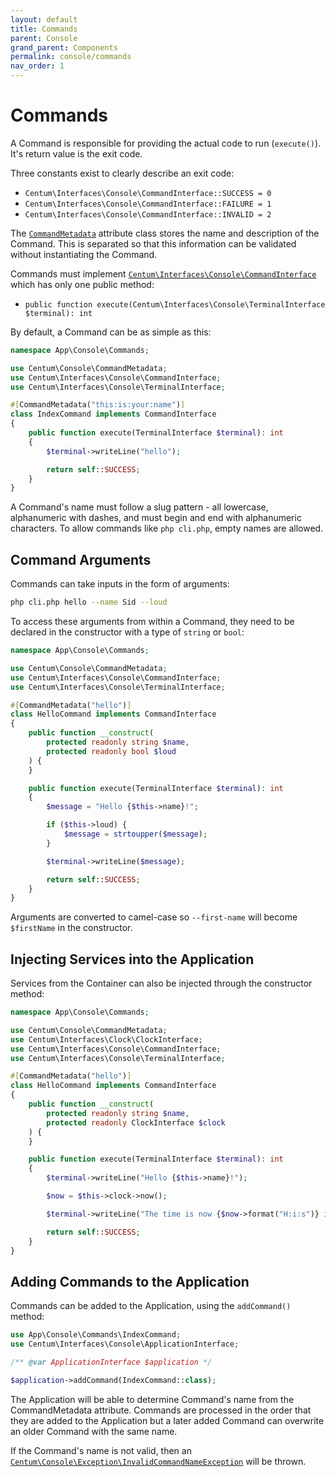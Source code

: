 ```yaml
---
layout: default
title: Commands
parent: Console
grand_parent: Components
permalink: console/commands
nav_order: 1
---
```




# Commands

A Command is responsible for providing the actual code to run (`execute()`).
It's return value is the exit code.

Three constants exist to clearly describe an exit code:

- `Centum\Interfaces\Console\CommandInterface::SUCCESS = 0`
- `Centum\Interfaces\Console\CommandInterface::FAILURE = 1`
- `Centum\Interfaces\Console\CommandInterface::INVALID = 2`

The [`CommandMetadata`](https://github.com/SidRoberts/centum/blob/development/src/Console/CommandMetadata.php) attribute class stores the name and description of the Command.
This is separated so that this information can be validated without instantiating the Command.

Commands must implement [`Centum\Interfaces\Console\CommandInterface`](https://github.com/SidRoberts/centum/blob/development/src/Interfaces/Console/CommandInterface.php) which has only one public method:

- `public function execute(Centum\Interfaces\Console\TerminalInterface $terminal): int`

By default, a Command can be as simple as this:

```php
namespace App\Console\Commands;

use Centum\Console\CommandMetadata;
use Centum\Interfaces\Console\CommandInterface;
use Centum\Interfaces\Console\TerminalInterface;

#[CommandMetadata("this:is:your:name")]
class IndexCommand implements CommandInterface
{
    public function execute(TerminalInterface $terminal): int
    {
        $terminal->writeLine("hello");

        return self::SUCCESS;
    }
}
```

A Command's name must follow a slug pattern - all lowercase, alphanumeric with dashes, and must begin and end with alphanumeric characters.
To allow commands like `php cli.php`, empty names are allowed.



## Command Arguments

Commands can take inputs in the form of arguments:

```bash
php cli.php hello --name Sid --loud
```

To access these arguments from within a Command, they need to be declared in the constructor with a type of `string` or `bool`:

```php
namespace App\Console\Commands;

use Centum\Console\CommandMetadata;
use Centum\Interfaces\Console\CommandInterface;
use Centum\Interfaces\Console\TerminalInterface;

#[CommandMetadata("hello")]
class HelloCommand implements CommandInterface
{
    public function __construct(
        protected readonly string $name,
        protected readonly bool $loud
    ) {
    }

    public function execute(TerminalInterface $terminal): int
    {
        $message = "Hello {$this->name}!";

        if ($this->loud) {
            $message = strtoupper($message);
        }

        $terminal->writeLine($message);

        return self::SUCCESS;
    }
}
```

Arguments are converted to camel-case so `--first-name` will become `$firstName` in the constructor.



## Injecting Services into the Application

Services from the Container can also be injected through the constructor method:

```php
namespace App\Console\Commands;

use Centum\Console\CommandMetadata;
use Centum\Interfaces\Clock\ClockInterface;
use Centum\Interfaces\Console\CommandInterface;
use Centum\Interfaces\Console\TerminalInterface;

#[CommandMetadata("hello")]
class HelloCommand implements CommandInterface
{
    public function __construct(
        protected readonly string $name,
        protected readonly ClockInterface $clock
    ) {
    }

    public function execute(TerminalInterface $terminal): int
    {
        $terminal->writeLine("Hello {$this->name}!");

        $now = $this->clock->now();

        $terminal->writeLine("The time is now {$now->format("H:i:s")} in {$now->format("e")}.");

        return self::SUCCESS;
    }
}
```



## Adding Commands to the Application

Commands can be added to the Application, using the `addCommand()` method:

```php
use App\Console\Commands\IndexCommand;
use Centum\Interfaces\Console\ApplicationInterface;

/** @var ApplicationInterface $application */

$application->addCommand(IndexCommand::class);
```

The Application will be able to determine Command's name from the CommandMetadata attribute.
Commands are processed in the order that they are added to the Application but a later added Command can overwrite an older Command with the same name.

If the Command's name is not valid, then an [`Centum\Console\Exception\InvalidCommandNameException`](https://github.com/SidRoberts/centum/blob/development/src/Console/Exception/InvalidCommandNameException.php) will be thrown.
